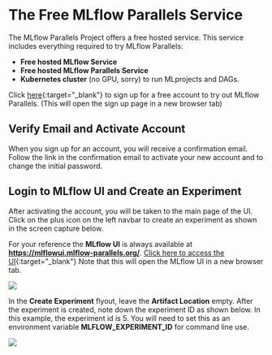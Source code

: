 # The Free MLflow Parallels Service

The MLflow Parallels Project offers a free hosted service. This service includes everything required to try MLflow Parallels:

- **Free hosted MLflow Service**
- **Free hosted MLflow Parallels Service**
- **Kubernetes cluster** (no GPU, sorry) to run MLprojects and DAGs.

Click [here](https://docs.mlflow-parallels.org/register "Register for a MLflow Parallels Free Service Account"){:target="\_blank"} to sign up for a free account to try out MLflow Parallels. (This will open the sign up page in a new browser tab)

## Verify Email and Activate Account

When you sign up for an account, you will receive a confirmation email. Follow the link in the confirmation email to activate your new account and to change the initial password.

## Login to MLflow UI and Create an Experiment

After activating the account, you will be taken to the main page of the UI. Click on the plus icon on the left navbar to create an experiment as shown in the screen capture below.

For your reference the **MLflow UI** is always available at **https://mlflowui.mlflow-parallels.org/**. [Click here to access the UI](https://mlflowui.mlflow-parallels.org/ "MLflow UI"){:target="\_blank"} Note that this will open the MLflow UI in a new browser tab.

[![](https://docs.mlflow-parallels.org/images/free-1.png?raw=true)](https://docs.mlflow-parallels.org/images/free-1.png?raw=true)

In the **Create Experiment** flyout, leave the **Artifact Location** empty. After the experiment is created, note down the experiment ID as shown below. In this example, the experiment id is 5. You will need to set this as an environment variable **MLFLOW_EXPERIMENT_ID** for command line use.

[![](https://docs.mlflow-parallels.org/images/free-2.png?raw=true)](https://docs.mlflow-parallels.org/images/free-2.png?raw=true)
